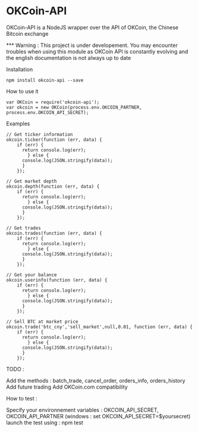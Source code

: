 OKCoin-API
==========

OKCoin-API is a NodeJS wrapper over the API of OKCoin, the Chinese Bitcoin exchange

*** Warning : This project is under developement. You may encounter troubles when using this module as OKCoin API is constantly evolving and the english documentation is not always up to date 

Installation
```
npm install okcoin-api --save
```

How to use it 
```
var OKCoin = require('okcoin-api');
var okcoin = new OKCoin(process.env.OKCOIN_PARTNER, process.env.OKCOIN_API_SECRET);
```

Examples
```
// Get ticker information
okcoin.ticker(function (err, data) {
    if (err) {
      return console.log(err);
		} else {
      console.log(JSON.stringify(data));
      }
    });

// Get market depth
okcoin.depth(function (err, data) {
    if (err) {
      return console.log(err);
		} else {
      console.log(JSON.stringify(data));
      }
    });
    
// Get trades
okcoin.trades(function (err, data) {
    if (err) {
      return console.log(err);
		} else {
      console.log(JSON.stringify(data));
      }
    });

// Get your balance
okcoin.userinfo(function (err, data) {
    if (err) {
      return console.log(err);
		} else {
      console.log(JSON.stringify(data));
      }
    });
    
// Sell BTC at market price
okcoin.trade('btc_cny','sell_market',null,0.01, function (err, data) {
    if (err) {
      return console.log(err);
		} else {
      console.log(JSON.stringify(data));
      }
    });
```

TODO : 

Add the methods : batch_trade, cancel_order, orders_info, orders_history
Add future trading
Add OKCoin.com compatibility

How to test : 

Specify your environnement variables : OKCOIN_API_SECRET, OKCOIN_API_PARTNER (windows : set OKCOIN_API_SECRET=$yoursecret)
launch the test using : npm test
